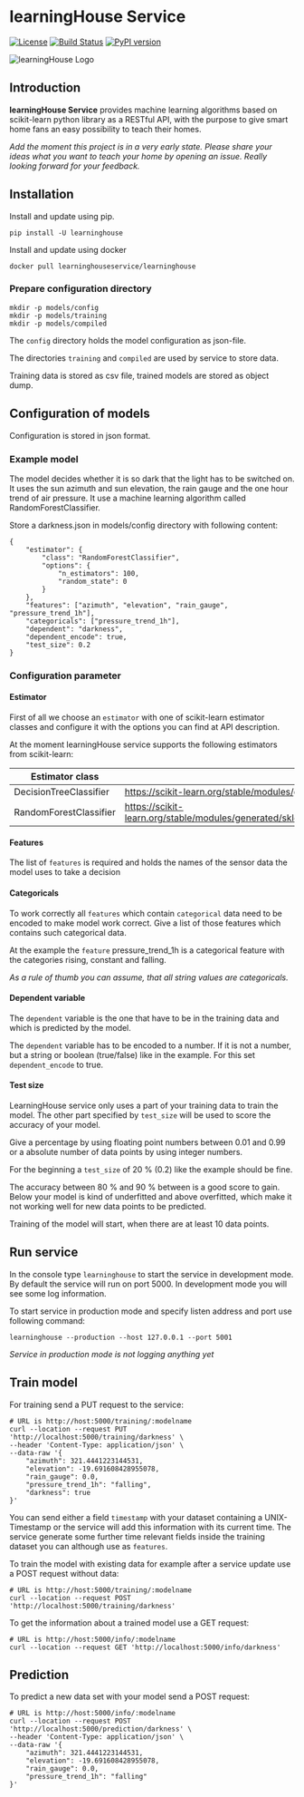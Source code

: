 # learningHouse Service 
[![License](https://img.shields.io/github/license/LearningHouseService/learninghouse-core)](https://github.com/LearningHouseService/learninghouse-core/blob/master/LICENSE)
[![Build Status](https://img.shields.io/travis/LearningHouseService/learninghouse-core)](https://travis-ci.org/LearningHouseService/learninghouse-core) [![PyPI version](https://img.shields.io/pypi/v/learninghouse.svg)](https://pypi.org/project/learninghouse/) 

![learningHouse Logo](https://raw.githubusercontent.com/LearningHouseService/learninghouse-core/master/artwork/learninghouse_logo.svg)

## Introduction

**learningHouse Service** provides machine learning algorithms based on scikit-learn python library as a RESTful API, with the purpose to give smart home fans an easy possibility to teach their homes.

*Add the moment this project is in a very early state. Please share your ideas what you want to teach your home by opening an issue. Really looking forward for your feedback.*

## Installation

Install and update using pip.
```
pip install -U learninghouse
```

Install and update using docker
```
docker pull learninghouseservice/learninghouse
```

### Prepare configuration directory
```
mkdir -p models/config
mkdir -p models/training
mkdir -p models/compiled
```

The `config` directory holds the model configuration as json-file.

The directories `training` and `compiled` are used by service to store data.

Training data is stored as csv file, trained models are stored as object dump.

## Configuration of models

Configuration is stored in json format.

### Example model

The model decides whether it is so dark that the light has to be switched on. It uses the sun azimuth and sun elevation, the rain gauge and the one hour trend of air pressure. It use a machine learning algorithm called RandomForestClassifier.

Store a darkness.json in models/config directory with following content:

```
{
    "estimator": {
        "class": "RandomForestClassifier",
        "options": {
            "n_estimators": 100, 
            "random_state": 0
        }
    },
    "features": ["azimuth", "elevation", "rain_gauge", "pressure_trend_1h"],
    "categoricals": ["pressure_trend_1h"],
    "dependent": "darkness",
    "dependent_encode": true,
    "test_size": 0.2
}
```

### Configuration parameter

#### Estimator

First of all we choose an `estimator` with one of scikit-learn estimator classes and configure it with the options you can find at API description. 

At the moment learningHouse service supports the following estimators from scikit-learn:

| Estimator class | API Reference for options |
|-----------------|-------------------|
| DecisionTreeClassifier | https://scikit-learn.org/stable/modules/generated/sklearn.tree.DecisionTreeClassifier.html#sklearn.tree.DecisionTreeClassifier |
| RandomForestClassifier | https://scikit-learn.org/stable/modules/generated/sklearn.ensemble.RandomForestClassifier.html#sklearn.ensemble.RandomForestClassifier |

#### Features

The list of `features` is required and holds the names of the sensor data the model uses to take a decision

#### Categoricals

To work correctly all `features` which contain `categorical` data need to be encoded to make model work correct. Give a list of those features which contains such categorical data.

At the example the `feature` pressure_trend_1h is a categorical feature with the categories rising, constant and falling. 

*As a rule of thumb you can assume, that all string values are categoricals.*

#### Dependent variable

The `dependent` variable is the one that have to be in the training data and which is predicted by the model.

The `dependent` variable has to be encoded to a number. If it is not a number, but a string or boolean (true/false) like in the example. For this set `dependent_encode` to true.

#### Test size

LearningHouse service only uses a part of your training data to train the model. The other part specified by `test_size` will be used to score the accuracy of your model.

Give a percentage by using floating point numbers between 0.01 and 0.99 or a absolute number of data points by using integer numbers.

For the beginning a `test_size` of 20 % (0.2) like the example should be fine.

The accuracy between 80 % and 90 % between is a good score to gain. Below your model is kind of underfitted and above overfitted, which make it not working well for new data points to be predicted.

Training of the model will start, when there are at least 10 data points.

## Run service

In the console type `learninghouse` to start the service in development mode. By default the service will run on port 5000. In development mode you will see some log information.

To start service in production mode and specify listen address and port use following command:

```
learninghouse --production --host 127.0.0.1 --port 5001
```

*Service in production mode is not logging anything yet*

## Train model

For training send a PUT request to the service:

```
# URL is http://host:5000/training/:modelname
curl --location --request PUT 'http://localhost:5000/training/darkness' \
--header 'Content-Type: application/json' \
--data-raw '{
    "azimuth": 321.4441223144531,
    "elevation": -19.691608428955078,
    "rain_gauge": 0.0,
    "pressure_trend_1h": "falling",
    "darkness": true
}'
```

You can send either a field `timestamp` with your dataset containing a UNIX-Timestamp or the service will add this information with its current time. The service generate some further time relevant fields inside the training dataset you can although use as `features`.

To train the model with existing data for example after a service update use a POST request without data:

```
# URL is http://host:5000/training/:modelname
curl --location --request POST 'http://localhost:5000/training/darkness'
```

To get the information about a trained model use a GET request:

```
# URL is http://host:5000/info/:modelname
curl --location --request GET 'http://localhost:5000/info/darkness'
```

## Prediction

To predict a new data set with your model send a POST request:

```
# URL is http://host:5000/info/:modelname
curl --location --request POST 'http://localhost:5000/prediction/darkness' \
--header 'Content-Type: application/json' \
--data-raw '{    
    "azimuth": 321.4441223144531,
    "elevation": -19.691608428955078,
    "rain_gauge": 0.0,
    "pressure_trend_1h": "falling"
}'
```
